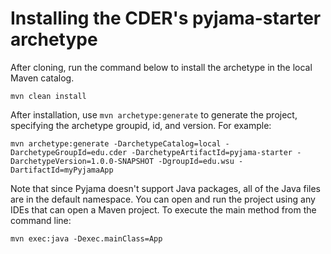 # Installing the CDER's pyjama-starter archetype

After cloning, run the command below to install the archetype in the local Maven catalog.

```
mvn clean install
```

After installation, use `mvn archetype:generate` to generate the project, specifying the archetype groupid, id, and version. For example:

```
mvn archetype:generate -DarchetypeCatalog=local -DarchetypeGroupId=edu.cder -DarchetypeArtifactId=pyjama-starter -DarchetypeVersion=1.0.0-SNAPSHOT -DgroupId=edu.wsu -DartifactId=myPyjamaApp
```

Note that since Pyjama doesn't support Java packages, all of the Java files are in the default namespace. You can open and run the project using any IDEs that can open a Maven project. To execute the main method from the command line:
```
mvn exec:java -Dexec.mainClass=App
```

